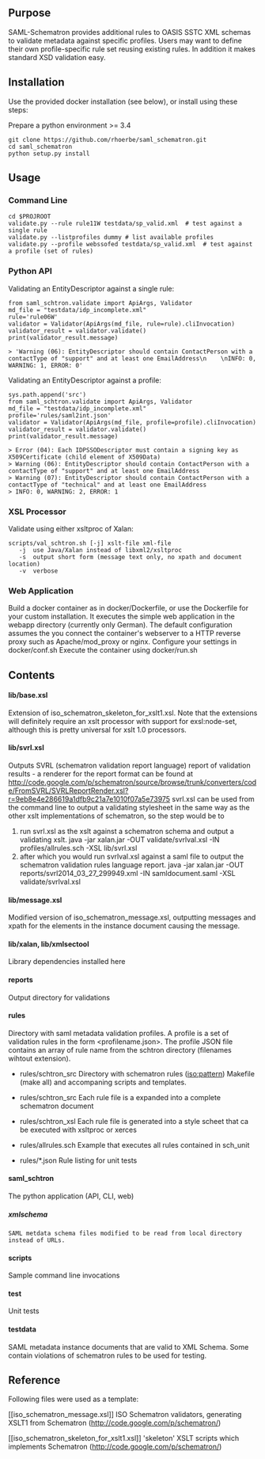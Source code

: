 ## Purpose

SAML-Schematron provides additional rules to OASIS SSTC XML schemas to validate metadata against specific 
profiles. Users may want to define their own profile-specific rule set reusing existing rules.
In addition it makes standard XSD validation easy.

## Installation
Use the provided docker installation (see below), or install using these steps:

Prepare a python environment >= 3.4

    git clone https://github.com/rhoerbe/saml_schematron.git
    cd saml_schematron
    python setup.py install


## Usage

### Command Line

    cd $PROJROOT
    validate.py --rule rule11W testdata/sp_valid.xml  # test against a single rule 
    validate.py --listprofiles dummy # list available profiles
    validate.py --profile webssofed testdata/sp_valid.xml  # test against a profile (set of rules)

### Python API

Validating an EntityDescriptor against a single rule:

    from saml_schtron.validate import ApiArgs, Validator
    md_file = "testdata/idp_incomplete.xml"
    rule='rule06W'
    validator = Validator(ApiArgs(md_file, rule=rule).cliInvocation)
    validator_result = validator.validate()
    print(validator_result.message)
    
    > 'Warning (06): EntityDescriptor should contain ContactPerson with a contactType of "support" and at least one EmailAddress\n    \nINFO: 0, WARNING: 1, ERROR: 0'

Validating an EntityDescriptor against a profile:

    sys.path.append('src')
    from saml_schtron.validate import ApiArgs, Validator
    md_file = "testdata/idp_incomplete.xml"
    profile='rules/saml2int.json'
    validator = Validator(ApiArgs(md_file, profile=profile).cliInvocation)
    validator_result = validator.validate()
    print(validator_result.message)
    
    > Error (04): Each IDPSSODescriptor must contain a signing key as X509Certificate (child element of X509Data)         
    > Warning (06): EntityDescriptor should contain ContactPerson with a contactType of "support" and at least one EmailAddress
    > Warning (07): EntityDescriptor should contain ContactPerson with a contactType of "technical" and at least one EmailAddress
    > INFO: 0, WARNING: 2, ERROR: 1


### XSL Processor
Validate using either xsltproc of Xalan:

    scripts/val_schtron.sh [-j] xslt-file xml-file
       -j  use Java/Xalan instead of libxml2/xsltproc
       -s  output short form (message text only, no xpath and document location)
       -v  verbose



### Web Application

Build a docker container as in docker/Dockerfile, or use the Dockerfile for your custom 
installation. It executes the simple web application in the webapp directory (currently only German).
The default configuration assumes the you connect the container's webserver to a HTTP reverse 
proxy such as Apache/mod_proxy or nginx.
Configure your settings in docker/conf.sh
Execute the container using docker/run.sh


## Contents

#### lib/base.xsl

Extension of iso_schematron_skeleton_for_xslt1.xsl. Note that the extensions will definitely require 
an xslt processor with support for exsl:node-set, although this is pretty universal for xslt 1.0 processors. 

#### lib/svrl.xsl

Outputs SVRL (schematron validation report language) report of validation results - a renderer for 
the report format can be found at http://code.google.com/p/schematron/source/browse/trunk/converters/code/FromSVRL/SVRLReportRender.xsl?r=9eb8e4e286619a1dfb9c21a7e1010f07a5e73975 
svrl.xsl can be used from the command line to output a validating stylesheet in the same way as 
the other xslt implementations of schematron, so the step would be to
1. run svrl.xsl as the xslt against a schematron schema and output a validating xslt. 
   java -jar xalan.jar -OUT validate/svrlval.xsl -IN profiles/allrules.sch -XSL lib/svrl.xsl
2. after which you would run svrlval.xsl against a saml file to output the schematron validation rules language report. 
   java -jar xalan.jar -OUT reports/svrl2014_03_27_299949.xml -IN samldocument.saml -XSL validate/svrlval.xsl 

#### lib/message.xsl
     
Modified version of iso_schematron_message.xsl, outputting messages and xpath for the elements in the 
instance document causing the message.

#### lib/xalan, lib/xmlsectool
Library dependencies installed here
    
#### reports

Output directory for validations
    
#### rules
Directory with saml metadata validation profiles. A profile is a set of validation rules in the
form <profilename.json>. The  profile JSON file contains an array of rule name from the schtron
directory (filenames wihtout extension).

* rules/schtron_src
  Directory with schematron rules (<iso:pattern>)
  Makefile (make all) and accompaning scripts and templates.
   
* rules/schtron_src
  Each rule file is a expanded into a complete schematron document

* rules/schtron_xsl
  Each rule file is generated into a style scheet that ca be executed with xsltproc or xerces

* rules/allrules.sch
  Example that executes all rules contained in sch_unit

* rules/*.json
  Rule listing for unit tests

#### saml_schtron
 
The python application (API, CLI, web)   

##### xmlschema
    SAML metdata schema files modified to be read from local directory instead of URLs.

   
#### scripts

Sample command line invocations 
    
#### test

Unit tests
    
#### testdata

SAML metadata instance documents that are valid to XML Schema. Some contain violations of 
schematron rules to be used for testing.
    
##  Reference

Following files were used as a template:

[[iso_schematron_message.xsl]]
    ISO Schematron validators, generating XSLT1 from Schematron (http://code.google.com/p/schematron/)

[[iso_schematron_skeleton_for_xslt1.xsl]]
    'skeleton' XSLT scripts which implements Schematron (http://code.google.com/p/schematron/)
